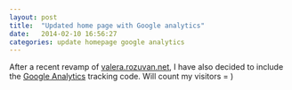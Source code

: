 ```yaml
---
layout: post
title:  "Updated home page with Google analytics"
date:   2014-02-10 16:56:27
categories: update homepage google analytics
---
```


After a recent revamp of [valera.rozuvan.net](http://valera.rozuvan.net/), I
have also decided to include the [Google Analytics](www.google.com/analytics/‎)
tracking code. Will count my visitors = )
